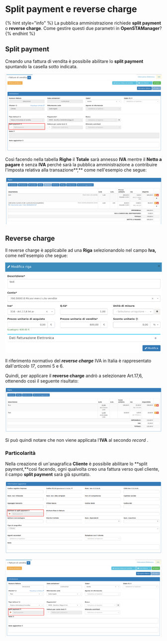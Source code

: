 # Split payment e reverse charge

{% hint style="info" %}
La pubblica amministrazione richiede **split payment** o **reverse charge**. Come gestire questi due parametri in **OpenSTAManager**?
{% endhint %}

## Split payment

Creando una fattura di vendita è possibile abilitare lo **split payment** spuntando la casella sotto indicata.

![](../../../.gitbook/assets/splitpayment.png)

Così facendo nella tabella **Righe** il **Totale** sarà annesso **IVA** mentre il **Netto a pagare** è senza **IVA** perché sarà la pubblica amministrazione a contribuire l'imposta relativa alla transazione**,** come nell'esempio che segue:

![](../../../.gitbook/assets/righesplitpayment.png)

## Reverse charge 

Il reverse charge è applicabile ad una **Riga** selezionandolo nel campo **Iva,** come nell'esempio che segue:

![](../../../.gitbook/assets/n6.png)

Il riferimento normativo del _**reverse charge**_ IVA in Italia è rappresentato dall'_articolo 17_, commi 5 e 6.

Quindi, per applicare il **reverse charge** andrò a selezionare Art.17,6, ottenendo così il seguente risultato:

![](../../../.gitbook/assets/righen6.png)

Si può quindi notare che non viene applicata l'**IVA** al secondo _record_ .

### Particolarità

Nella creazione di un'anagrafica **Cliente** è possibile abilitare lo **split payment,**così facendo, ogni qualvolta creo una fattura verso quel cliente, il campo **split payment** sarà già spuntato.

![Split payment spuntato in Anagrafica](../../../.gitbook/assets/splitpaymentanagrafica.png)

![Split payment automaticamente spuntato nella fattura di vendita](../../../.gitbook/assets/splitpaymentflag.png)



